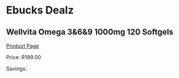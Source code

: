 
# Ebucks Dealz
## Wellvita Omega 3&6&9 1000mg 120 Softgels
[Product Page](https://www.ebucks.com/web/shop/productSelected.do?prodId=335447613&catId=336131644)

Price: R199.00

Savings: 


	